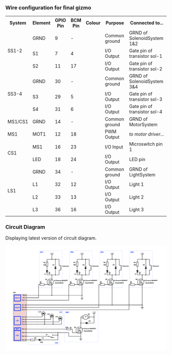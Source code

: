 ### Wire configuration for final gizmo


<table>
  <tr>
    <th>System</th>
    <th>Element</th>
    <th>GPIO Pin</th>
    <th>BCM Pin</th>
    <th>Colour</th>
    <th>Purpose</th>
    <th>Connected to...</th>
  </tr>
  <tr>
    <td rowspan="3">SS1-2</td>
    <td>GRND</td>
    <td>9</td>
    <td>-</td>
    <td></td>
    <td>Common ground</td>
    <td>GRND of SolenoidSystem 1&2</td>
  </tr>
  <tr>
    <td>S1</td>
    <td>7</td>
    <td>4</td>
    <td></td>
    <td>I/O Output</td>
    <td>Gate pin of transistor sol-1</td>
  </tr>
  <tr>
    <td>S2</td>
    <td>11</td>
    <td>17</td>
    <td></td>
    <td>I/O Output</td>
    <td>Gate pin of transistor sol-2</td>
  </tr>
  <tr>
    <td rowspan="3">SS3-4</td>
    <td>GRND</td>
    <td>30</td>
    <td>-</td>
    <td></td>
    <td>Common ground</td>
    <td>GRND of SolenoidSystem 3&4</td>
  </tr>
  <tr>
    <td>S3</td>
    <td>29</td>
    <td>5</td>
    <td></td>
    <td>I/O Output</td>
    <td>Gate pin of transistor sol-3</td>
  </tr>
  <tr>
    <td>S4</td>
    <td>31</td>
    <td>6</td>
    <td></td>
    <td>I/O Output</td>
    <td>Gate pin of transistor sol-4</td>
  </tr>
  <tr>
    <td>MS1/CS1</td>
    <td>GRND</td>
    <td>14</td>
    <td>-</td>
    <td></td>
    <td>Common ground</td>
    <td>GRND of MotorSystem</td>
  </tr>
  <tr>
    <td>MS1</td>
    <td>MOT1</td>
    <td>12</td>
    <td>18</td>
    <td></td>
    <td>PWM Output</td>
    <td><i>to motor driver...</i></td>
  </tr>
  <tr>
    <td rowspan="2">CS1</td>
    <td>MS1</td>
    <td>16</td>
    <td>23</td>
    <td></td>
    <td>I/O Input</td>
    <td>Microswitch pin 1</td>
  </tr>
  <tr>
    <td>LED</td>
    <td>18</td>
    <td>24</td>
    <td></td>
    <td>I/O Output</td>
    <td>LED pin</td>
  </tr>
  <tr>
    <td rowspan="4">LS1</td>
    <td>GRND</td>
    <td>34</td>
    <td>-</td>
    <td></td>
    <td>Common ground</td>
    <td>GRND of LightSystem</td>
  </tr>
  <tr>
    <td>L1</td>
    <td>32</td>
    <td>12</td>
    <td></td>
    <td>I/O Output</td>
    <td>Light 1</td>
  </tr>
  <tr>
    <td>L2</td>
    <td>33</td>
    <td>13</td>
    <td></td>
    <td>I/O Output</td>
    <td>Light 2</td>
  </tr>
  <tr>
    <td>L3</td>
    <td>36</td>
    <td>16</td>
    <td></td>
    <td>I/O Output</td>
    <td>Light 3</td>
  </tr>
</table>

### Circuit Diagram

Displaying latest version of circuit diagram.

![](circuit_diagrams/complete-circuit.png)
